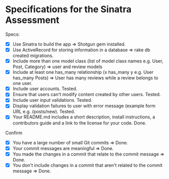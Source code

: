 # Specifications for the Sinatra Assessment

Specs:
- [X] Use Sinatra to build the app => Shotgun gem installed.
- [X] Use ActiveRecord for storing information in a database => rake db created migrations.
- [X] Include more than one model class (list of model class names e.g. User, Post, Category) => user and review models
- [X] Include at least one has_many relationship (x has_many y e.g. User has_many Posts) => User has many reviews while a review belongs to one user.
- [X] Include user accounts. Tested.
- [X] Ensure that users can't modify content created by other users. Tested.
- [X] Include user input validations. Tested.
- [X] Display validation failures to user with error message (example form URL e.g. /posts/new). Tested.
- [X] Your README.md includes a short description, install instructions, a contributors guide and a link to the license for your code. Done.

Confirm
- [X] You have a large number of small Git commits => Done.
- [X] Your commit messages are meaningful => Done.
- [X] You made the changes in a commit that relate to the commit message => Done.
- [X] You don't include changes in a commit that aren't related to the commit message => Done.
